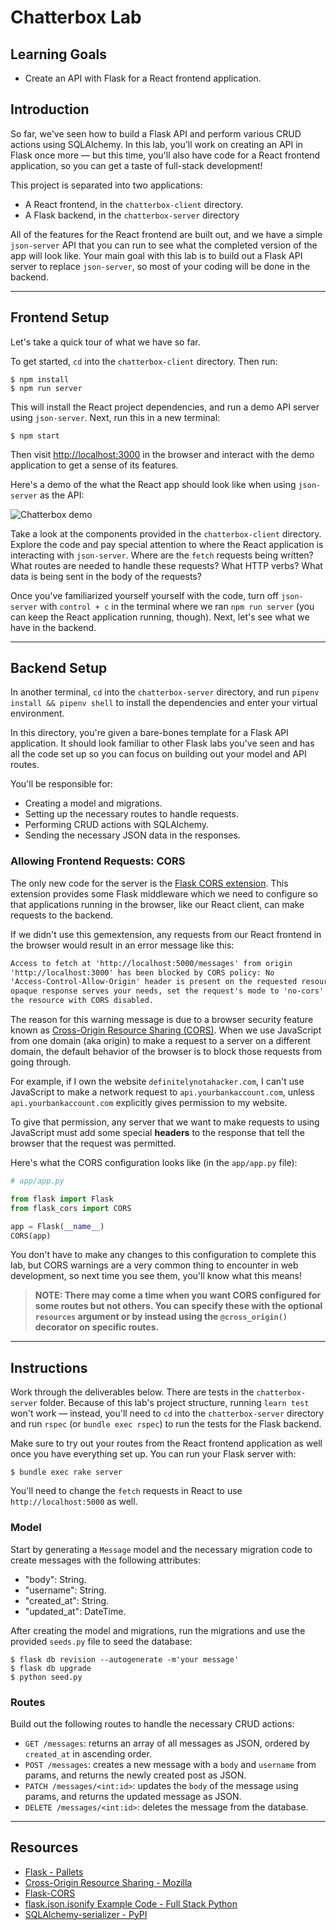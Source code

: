 # Chatterbox Lab

## Learning Goals

- Create an API with Flask for a React frontend application.

## Introduction

So far, we've seen how to build a Flask API and perform various CRUD actions
using SQLAlchemy. In this lab, you'll work on creating an API in Flask once
more — but this time, you'll also have code for a React frontend application, so
you can get a taste of full-stack development!

This project is separated into two applications:

- A React frontend, in the `chatterbox-client` directory.
- A Flask backend, in the `chatterbox-server` directory

All of the features for the React frontend are built out, and we have a simple
`json-server` API that you can run to see what the completed version of the app
will look like. Your main goal with this lab is to build out a Flask API
server to replace `json-server`, so most of your coding will be done in the
backend.

***

## Frontend Setup

Let's take a quick tour of what we have so far.

To get started, `cd` into the `chatterbox-client` directory. Then run:

```console
$ npm install
$ npm run server
```

This will install the React project dependencies, and run a demo API server
using `json-server`. Next, run this in a new terminal:

```console
$ npm start
```

Then visit [http://localhost:3000](http://localhost:3000) in the browser and
interact with the demo application to get a sense of its features.

Here's a demo of the what the React app should look like when using
`json-server` as the API:

![Chatterbox demo](https://curriculum-content.s3.amazonaws.com/phase-3/chatterbox-Flask-react-lab/chatterbox-demo.gif)

Take a look at the components provided in the `chatterbox-client` directory.
Explore the code and pay special attention to where the React application is
interacting with `json-server`. Where are the `fetch` requests being written?
What routes are needed to handle these requests? What HTTP verbs? What data is
being sent in the body of the requests?

Once you've familiarized yourself yourself with the code, turn off `json-server`
with `control + c` in the terminal where we ran `npm run server` (you can keep
the React application running, though). Next, let's see what we have in the
backend.

***

## Backend Setup

In another terminal, `cd` into the `chatterbox-server` directory, and run
`pipenv install && pipenv shell` to install the dependencies and enter your
virtual environment.

In this directory, you're given a bare-bones template for a Flask API
application. It should look familiar to other Flask labs you've seen and has
all the code set up so you can focus on building out your model and API routes.

You'll be responsible for:

- Creating a model and migrations.
- Setting up the necessary routes to handle requests.
- Performing CRUD actions with SQLAlchemy.
- Sending the necessary JSON data in the responses.

### Allowing Frontend Requests: CORS

The only new code for the server is the [Flask CORS extension][flask-cors]. This
extension provides some Flask middleware which we need to configure so that
applications running in the browser, like our React client, can make requests to
the backend.

If we didn't use this gemextension, any requests from our React frontend in the
browser would result in an error message like this:

```txt
Access to fetch at 'http://localhost:5000/messages' from origin
'http://localhost:3000' has been blocked by CORS policy: No
'Access-Control-Allow-Origin' header is present on the requested resource. If an
opaque response serves your needs, set the request's mode to 'no-cors' to fetch
the resource with CORS disabled.
```

The reason for this warning message is due to a browser security feature known as
[Cross-Origin Resource Sharing (CORS)][cors mdn]. When we use JavaScript from
one domain (aka origin) to make a request to a server on a different domain, the
default behavior of the browser is to block those requests from going through.

For example, if I own the website `definitelynotahacker.com`, I can't use
JavaScript to make a network request to `api.yourbankaccount.com`, unless
`api.yourbankaccount.com` explicitly gives permission to my website.

To give that permission, any server that we want to make requests to using
JavaScript must add some special **headers** to the response that tell the
browser that the request was permitted.

Here's what the CORS configuration looks like (in the `app/app.py` file):

```py
# app/app.py

from flask import Flask
from flask_cors import CORS

app = Flask(__name__)
CORS(app)

```

You don't have to make any changes to this configuration to complete this lab,
but CORS warnings are a very common thing to encounter in web development, so
next time you see them, you'll know what this means!

> **NOTE: There may come a time when you want CORS configured for some routes
> but not others. You can specify these with the optional `resources` argument
> or by instead using the `@cross_origin()` decorator on specific routes.**

***

## Instructions

Work through the deliverables below. There are tests in the `chatterbox-server`
folder. Because of this lab's project structure, running `learn test` won't work
— instead, you'll need to `cd` into the `chatterbox-server` directory and run
`rspec` (or `bundle exec rspec`) to run the tests for the Flask backend.

Make sure to try out your routes from the React frontend application as well
once you have everything set up. You can run your Flask server with:

```console
$ bundle exec rake server
```

You'll need to change the `fetch` requests in React to use
`http://localhost:5000` as well.

### Model

Start by generating a `Message` model and the necessary migration code to create
messages with the following attributes:

- "body": String.
- "username": String.
- "created_at": String.
- "updated_at": DateTime.

After creating the model and migrations, run the migrations and use the provided
`seeds.py` file to seed the database:

```console
$ flask db revision --autogenerate -m'your message'
$ flask db upgrade
$ python seed.py
```

### Routes

Build out the following routes to handle the necessary CRUD actions:

- `GET /messages`: returns an array of all messages as JSON, ordered by
  `created_at` in ascending order.
- `POST /messages`: creates a new message with a `body` and `username` from
  params, and returns the newly created post as JSON.
- `PATCH /messages/<int:id>`: updates the `body` of the message using params,
  and returns the updated message as JSON.
- `DELETE /messages/<int:id>`: deletes the message from the database.

***

## Resources

- [Flask - Pallets](https://flask.palletsprojects.com/en/2.2.x/)
- [Cross-Origin Resource Sharing - Mozilla][cors mdn]
- [Flask-CORS][flask-cors]
- [flask.json.jsonify Example Code - Full Stack Python](https://www.fullstackpython.com/flask-json-jsonify-examples.html)
- [SQLAlchemy-serializer - PyPI](https://pypi.org/project/SQLAlchemy-serializer/)

[cors mdn]: https://developer.mozilla.org/en-US/docs/Web/HTTP/CORS
[flask-cors]: https://flask-cors.readthedocs.io/en/latest/
